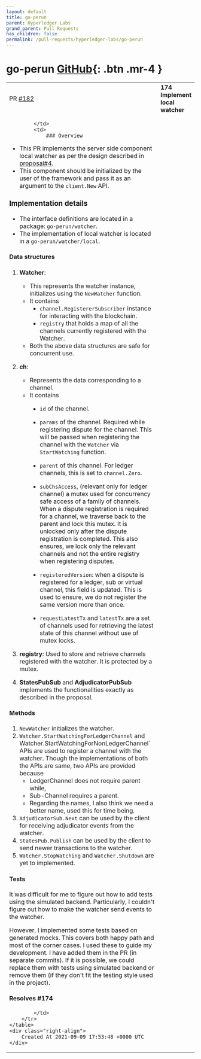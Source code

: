 ```yaml
---
layout: default
title: go-perun
parent: Hyperledger Labs
grand_parent: Pull Requests
has_children: false
permalink: /pull-requests/hyperledger-labs/go-perun
---
```


# go-perun <span class="fs-3 right-align">[GitHub](https://github.com/hyperledger-labs/go-perun){: .btn .mr-4 }</span>


<div>
    <table>
        <tr>
            <td>
                PR <a href="https://github.com/hyperledger-labs/go-perun/pull/182" class=".btn">#182</a>
            </td>
            <td>
                <b>
                    174 Implement local watcher
                </b>
            </td>
        </tr>
        <tr>
            <td>
                
            </td>
            <td>
                ### Overview

- This PR implements the server side component local watcher as per the design described in [proposal#4](https://github.com/hyperledger-labs/perun-proposals/blob/main/design/004-IoT-Adoption-Watcher.md). 
- This component should be initialized by the user of the framework and pass it as an argument to the `client.New` API.

### Implementation details

- The interface definitions are located in a package: `go-perun/watcher`.
- The implementation of local watcher is located in a `go-perun/watcher/local`.

#### Data structures

1. **Watcher**: 
    - This represents the watcher instance, initializes using the `NewWatcher` function.
    - It contains 
        - `channel.RegistererSubscriber` instance for interacting with the blockchain.
        - `registry` that holds a map of all the channels currently registered with the Watcher.
    - Both the above data structures are safe for concurrent use.

2. **ch**:
    - Represents the data corresponding to a channel.
    - It contains
        - `id` of the channel.
        - `params` of the channel. Required while registering dispute for the channel. This will be passed when registering the channel with the `Watcher` via `StartWatching` function.
        - `parent` of this channel. For ledger channels, this is set to `channel.Zero`.

        - `subChsAccess`, (relevant only for ledger channel) a mutex used for concurrency safe access of a family of channels. When a dispute registration is required for a channel, we traverse back to the parent and lock this mutex. It is unlocked only after the dispute registration is completed. This also ensures, we lock only the relevant channels and not the entire registry when registering disputes.

        - `registeredVersion`: when a dispute is registered for a ledger, sub or virtual channel, this field is updated. This is used to ensure, we do not register the same version more than once.
        - `requestLatestTx` and `latestTx` are a set of channels used for retrieving the latest state of this channel without use of mutex locks.

3. **registry**: Used to store and retrieve channels registered with the watcher. It is protected by a mutex.

4. **StatesPubSub** and **AdjudicatorPubSub** implements the functionalities exactly as described in the proposal.
        
#### Methods

1. `NewWatcher` initializes the watcher.
2. `Watcher.StartWatchingForLedgerChannel` and Watcher.StartWatchingForNonLedgerChannel` APIs are used to register a channel with the watcher. Though the implementations of both the APIs are same, two APIs are provided because
    - LedgerChannel does not require parent while,
    - Sub-Channel requires a parent.
    - Regarding the names, I also think we need a better name, used this for time being. 
3. `AdjudicatorSub.Next` can be used by the client for receiving adjudicator events from the watcher.
4. `StatesPub.Publish` can be used by the client to send newer transactions to the watcher.
5. `Watcher.StopWatching` and `Watcher.Shutdown` are yet to implemented.

#### Tests

It was difficult for me to figure out how to add tests using the simulated backend. Particularly, I couldn't figure out how to make the watcher send events to the watcher.

However, I implemented some tests based on generated mocks. This covers both happy path and most of the corner cases. I used these to guide my development. I have added them in the PR (in separate commits). If it is possible, we could replace them with tests using simulated backend or remove them (if they don't fit the testing style used in the project).

#### Resolves #174
            </td>
        </tr>
    </table>
    <div class="right-align">
        Created At 2021-09-09 17:53:48 +0000 UTC
    </div>
</div>

